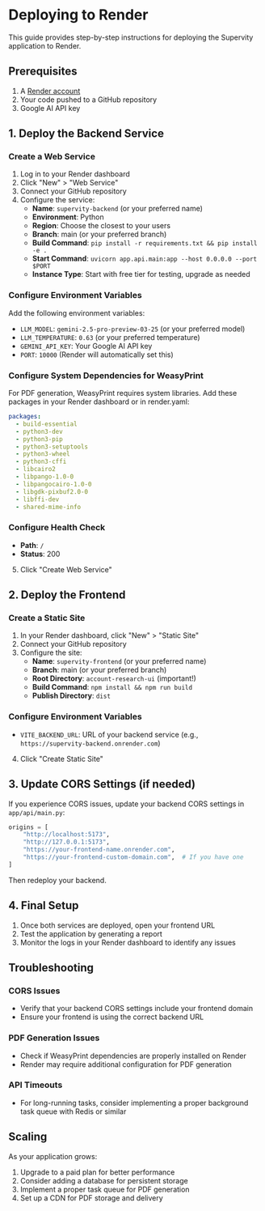 # Deploying to Render

This guide provides step-by-step instructions for deploying the Supervity application to Render.

## Prerequisites

1. A [Render account](https://render.com)
2. Your code pushed to a GitHub repository
3. Google AI API key

## 1. Deploy the Backend Service

### Create a Web Service

1. Log in to your Render dashboard
2. Click "New" > "Web Service"
3. Connect your GitHub repository
4. Configure the service:
   - **Name**: `supervity-backend` (or your preferred name)
   - **Environment**: Python
   - **Region**: Choose the closest to your users
   - **Branch**: main (or your preferred branch)
   - **Build Command**: `pip install -r requirements.txt && pip install -e .`
   - **Start Command**: `uvicorn app.api.main:app --host 0.0.0.0 --port $PORT`
   - **Instance Type**: Start with free tier for testing, upgrade as needed

### Configure Environment Variables

Add the following environment variables:
- `LLM_MODEL`: `gemini-2.5-pro-preview-03-25` (or your preferred model)
- `LLM_TEMPERATURE`: `0.63` (or your preferred temperature)
- `GEMINI_API_KEY`: Your Google AI API key
- `PORT`: `10000` (Render will automatically set this)

### Configure System Dependencies for WeasyPrint

For PDF generation, WeasyPrint requires system libraries. Add these packages in your Render dashboard or in render.yaml:

```yaml
packages:
  - build-essential
  - python3-dev
  - python3-pip
  - python3-setuptools
  - python3-wheel
  - python3-cffi
  - libcairo2
  - libpango-1.0-0
  - libpangocairo-1.0-0
  - libgdk-pixbuf2.0-0
  - libffi-dev
  - shared-mime-info
```

### Configure Health Check
- **Path**: `/`
- **Status**: 200

5. Click "Create Web Service"

## 2. Deploy the Frontend

### Create a Static Site

1. In your Render dashboard, click "New" > "Static Site"
2. Connect your GitHub repository
3. Configure the site:
   - **Name**: `supervity-frontend` (or your preferred name)
   - **Branch**: main (or your preferred branch)
   - **Root Directory**: `account-research-ui` (important!)
   - **Build Command**: `npm install && npm run build`
   - **Publish Directory**: `dist`

### Configure Environment Variables
- `VITE_BACKEND_URL`: URL of your backend service (e.g., `https://supervity-backend.onrender.com`)

4. Click "Create Static Site"

## 3. Update CORS Settings (if needed)

If you experience CORS issues, update your backend CORS settings in `app/api/main.py`:

```python
origins = [
    "http://localhost:5173",
    "http://127.0.0.1:5173",
    "https://your-frontend-name.onrender.com",
    "https://your-frontend-custom-domain.com",  # If you have one
]
```

Then redeploy your backend.

## 4. Final Setup

1. Once both services are deployed, open your frontend URL
2. Test the application by generating a report
3. Monitor the logs in your Render dashboard to identify any issues

## Troubleshooting

### CORS Issues
- Verify that your backend CORS settings include your frontend domain
- Ensure your frontend is using the correct backend URL

### PDF Generation Issues
- Check if WeasyPrint dependencies are properly installed on Render
- Render may require additional configuration for PDF generation

### API Timeouts
- For long-running tasks, consider implementing a proper background task queue with Redis or similar

## Scaling

As your application grows:
1. Upgrade to a paid plan for better performance
2. Consider adding a database for persistent storage
3. Implement a proper task queue for PDF generation
4. Set up a CDN for PDF storage and delivery 